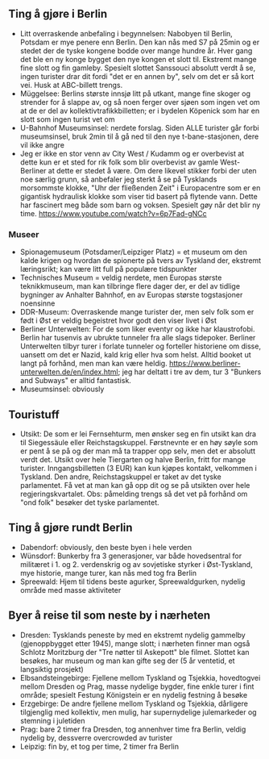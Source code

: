 ## Ting å gjøre i Berlin
* Litt overraskende anbefaling i begynnelsen: Nabobyen til Berlin, Potsdam er mye penere enn Berlin. Den kan nås med S7 på 25min og er stedet der de tyske kongene bodde over mange hundre år. Hver gang det ble en ny konge bygget den nye kongen et slott til. Ekstremt mange fine slott og fin gamleby. Spesielt slottet Sanssouci absolutt verdt å se, ingen turister drar dit fordi "det er en annen by", selv om det er så kort vei. Husk at ABC-billett trengs.
* Müggelsee: Berlins største innsjø litt på utkant, mange fine skoger og strender for å slappe av, og så noen ferger over sjøen som ingen vet om at de er del av kollektivtrafikkbilletten; er i bydelen Köpenick som har en slott som ingen turist vet om
* U-Bahnhof Museumsinsel: nerdete forslag. Siden ALLE turister går forbi museumsinsel, bruk 2min til å gå ned til den nye t-bane-stasjonen, dere vil ikke angre
* Jeg er ikke en stor venn av City West / Kudamm og er overbevist at dette kun er et sted for rik folk som blir overbevist av gamle West-Berliner at dette er stedet å være. Om dere likevel stikker forbi der uten noe særlig grunn, så anbefaler jeg sterkt å se på Tysklands morsommste klokke, "Uhr der fließenden Zeit" i Europacentre som er en gigantisk hydraulisk klokke som viser tid basert på flytende vann. Dette har fascinert meg både som barn og voksen. Spesielt gøy når det blir ny time. https://www.youtube.com/watch?v=6p7Fad-gNCc

### Museer
* Spionagemuseum (Potsdamer/Leipziger Platz) = et museum om den kalde krigen og hvordan de spionerte på tvers av Tyskland der, ekstremt læringsrikt; kan være litt full på populære tidspunkter
* Technisches Museum = veldig nerdete, men Europas største teknikkmuseum, man kan tilbringe flere dager der, er del av tidlige bygninger av Anhalter Bahnhof, en av Europas største togstasjoner noensinne
* DDR-Museum: Overraskende mange turister der, men selv folk som er født i Øst er veldig begeistret hvor godt den viser livet i Øst
* Berliner Unterwelten: For de som liker eventyr og ikke har klaustrofobi. Berlin har tusenvis av ubrukte tunneler fra alle slags tidepoker. Berliner Unterwelten tilbyr turer i forlate tunneler og forteller historiene om disse, uansett om det er Nazid, kald krig eller hva som helst. Alltid booket ut langt på forhånd, men man kan være heldig. https://www.berliner-unterwelten.de/en/index.html; jeg har deltatt i tre av dem, tur 3 "Bunkers and Subways" er alltid fantastisk.
* Museumsinsel: obviously

## Touristuff
* Utsikt: De som er lei Fernsehturm, men ønsker seg en fin utsikt kan dra til Siegessäule eller Reichstagskuppel. Førstnevnte er en høy søyle som er pent å se på og der man må ta trapper opp selv, men det er absolutt verdt det. Utsikt over hele Tiergarten og halve Berlin, fritt for mange turister. Inngangsbilletten (3 EUR) kan kun kjøpes kontakt, velkommen i Tyskland. Den andre, Reichstagskuppel er taket av det tyske parlamentet. Få vet at man kan gå opp dit og se på utsikten over hele regjeringskvartalet. Obs: påmelding trengs så det vet på forhånd om "ond folk" besøker det tyske parlamentet.

## Ting å gjøre rundt Berlin
* Dabendorf: obviously, den beste byen i hele verden
* Wünsdorf: Bunkerby fra 3 generasjoner, var både hovedsentral for militæret i 1. og 2. verdenskrig og av sovjetiske styrker i Øst-Tyskland, mye historie, mange turer, kan nås med tog fra Berlin
* Spreewald: Hjem til tidens beste agurker, Spreewaldgurken, nydelig område med masse aktiviteter


## Byer å reise til som neste by i nærheten
* Dresden: Tysklands peneste by med en ekstremt nydelig gammelby (gjenoppbygget etter 1945), mange slott; i nærheten finner man også Schlotz Moritzburg der "Tre nøtter til Askepott" ble filmet. Slottet kan besøkes, har museum og man kan gifte seg der (5 år ventetid, et langsiktig prosjekt)
* Elbsandsteingebirge: Fjellene mellom Tyskland og Tsjekkia, hovedtogvei mellom Dresden og Prag, masse nydelige bygder, fine enkle turer i fint område; spesielt Festung Königstein er en nydelig festning å besøke
* Erzgebirge: De andre fjellene mellom Tyskland og Tsjekkia, dårligere tilgjenglig med kollektiv, men mulig, har supernydelige julemarkeder og stemning i juletiden
* Prag: bare 2 timer fra Dresden, tog annenhver time fra Berlin, veldig nydelig by, dessverre overcrowded av turister
* Leipzig: fin by, et tog per time, 2 timer fra Berlin

